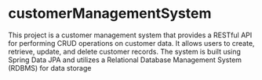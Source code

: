 ﻿# customerManagementSystem
 
 This project is a customer management system that provides a RESTful API for performing CRUD operations on customer data. It allows users to create, retrieve, update, and delete customer records. The system is built using Spring Data JPA and utilizes a Relational Database Management System (RDBMS) for data storage
